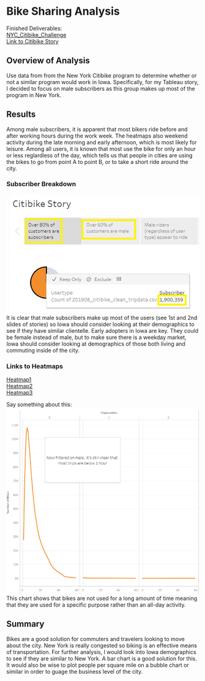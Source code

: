 # Bike Sharing Analysis
Finished Deliverables:  
[NYC_Citibike_Challenge](/NYC_Citibike_Challenge.ipynb)  
[Link to Citibike Story](https://public.tableau.com/profile/joe.lapsansy#!/vizhome/Final_Citibike_Analysis_with_Story/CitibikeStory)  
## Overview of Analysis
Use data from from the New York Citibike program to determine whether or not a similar program would work in Iowa.  Specifically, for my Tableau story, I decided to focus on male subscribers as this group makes up most of the program in New York.  
## Results
Among male subscribers, it is apparent that most bikers ride before and after working hours during the work week.  The heatmaps also weekend activity during the late morning and early afternoon, which is most likely for leisure.  Among all users, it is known that most use the bike for only an hour or less reglardless of the day, which tells us that people in cities are using the bikes to go from point A to point B, or to take a short ride around the city.
### Subscriber Breakdown
![Male_Subs](/Images/story1.png "Males_Subs")  
It is clear that male subscribers make up most of the users (see 1st and 2nd slides of stories) so Iowa should consider looking at their demographics to see if they have similar clientelle.  Early adopters in Iowa are key.  They could be female instead of male, but to make sure there is a weekday market, Iowa should consider looking at demographics of those both living and commuting inside of the city.
### Links to Heatmaps
[Heatmap1](/Images/heatmap1.png)       
[Heatmap2](/Images/heatmap2.png)  
[Heatmap3](/Images/heatmap3.png)  
  
Say something about this:  
![Line_Chart](/Images/story2.png "Line_Chart") 
This chart shows that bikes are not used for a long amount of time meaning that they are used for a specific purpose rather than an all-day activity.

## Summary
Bikes are a good solution for commuters and travelers looking to move about the city.  New York is really congested so biking is an effective means of transportation.  For further analysis, I would look into Iowa demographics to see if they are similar to New York.  A bar chart is a good solution for this.  It would also be wise to plot people per square mile on a bubble chart or similar in order to guage the business level of the city.